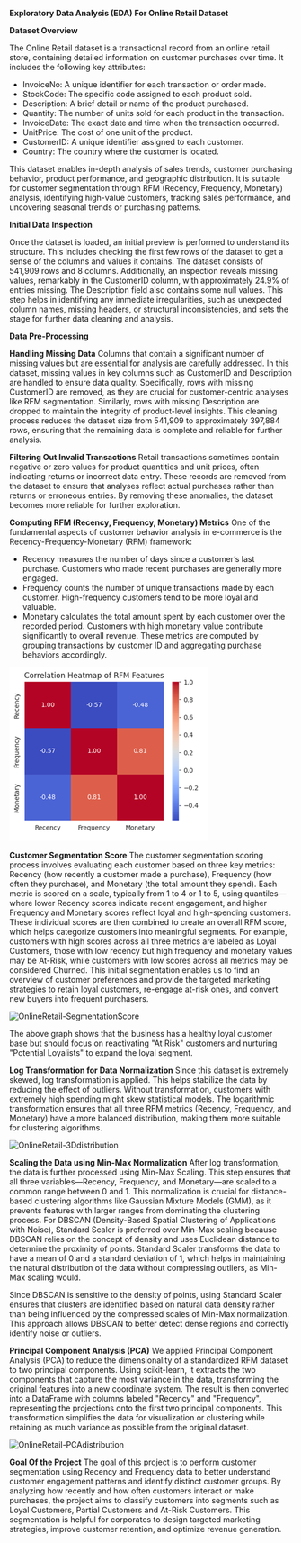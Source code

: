 **Exploratory Data Analysis (EDA) For Online Retail Dataset**

**Dataset Overview**

The Online Retail dataset is a transactional record from an online retail store, containing detailed information on customer purchases over time. It includes the following key attributes:
- InvoiceNo: A unique identifier for each transaction or order made.
- StockCode: The specific code assigned to each product sold.
- Description: A brief detail or name of the product purchased.
- Quantity: The number of units sold for each product in the transaction.
- InvoiceDate: The exact date and time when the transaction occurred.
- UnitPrice: The cost of one unit of the product.
- CustomerID: A unique identifier assigned to each customer.
- Country: The country where the customer is located.

This dataset enables in-depth analysis of sales trends, customer purchasing behavior, product performance, and geographic distribution. It is suitable for customer segmentation through RFM (Recency, Frequency, Monetary) analysis, identifying high-value customers, tracking sales performance, and uncovering seasonal trends or purchasing patterns.


**Initial Data Inspection**

Once the dataset is loaded, an initial preview is performed to understand its structure. This includes checking the first few rows of the dataset to get a sense of the columns and values it contains. The dataset consists of 541,909 rows and 8 columns. Additionally, an inspection reveals missing values, remarkably in the CustomerID column, with approximately 24.9% of entries missing. The Description field also contains some null values. This step helps in identifying any immediate irregularities, such as unexpected column names, missing headers, or structural inconsistencies, and sets the stage for further data cleaning and analysis.

**Data Pre-Processing**

**Handling Missing Data**
Columns that contain a significant number of missing values but are essential for analysis are carefully addressed. In this dataset, missing values in key columns such as CustomerID and Description are handled to ensure data quality. Specifically, rows with missing CustomerID are removed, as they are crucial for customer-centric analyses like RFM segmentation. Similarly, rows with missing Description are dropped to maintain the integrity of product-level insights. This cleaning process reduces the dataset size from 541,909 to approximately 397,884 rows, ensuring that the remaining data is complete and reliable for further analysis.

**Filtering Out Invalid Transactions**
Retail transactions sometimes contain negative or zero values for product quantities and unit prices, often indicating returns or incorrect data entry. These records are removed from the dataset to ensure that analyses reflect actual purchases rather than returns or erroneous entries. By removing these anomalies, the dataset becomes more reliable for further exploration.

**Computing RFM (Recency, Frequency, Monetary) Metrics**
One of the fundamental aspects of customer behavior analysis in e-commerce is the Recency-Frequency-Monetary (RFM) framework:
- Recency measures the number of days since a customer’s last purchase. Customers who made recent purchases are generally more engaged.
- Frequency counts the number of unique transactions made by each customer. High-frequency customers tend to be more loyal and valuable.
- Monetary calculates the total amount spent by each customer over the recorded period. Customers with high monetary value contribute significantly to overall revenue. These metrics are computed by grouping transactions by customer ID and aggregating purchase behaviors accordingly.

![OnlineRetail-Heatmap](../fig/OnlineRetail-heatmap.png)


**Customer Segmentation Score**
The customer segmentation scoring process involves evaluating each customer based on three key metrics: Recency (how recently a customer made a purchase), Frequency (how often they purchase), and Monetary (the total amount they spend). 
Each metric is scored on a scale, typically from 1 to 4 or 1 to 5, using quantiles—where lower Recency scores indicate recent engagement, and higher Frequency and Monetary scores reflect loyal and high-spending customers. These individual scores are then combined to create an overall RFM score, which helps categorize customers into meaningful segments. 
For example, customers with high scores across all three metrics are labeled as Loyal Customers, those with low recency but high frequency and monetary values may be At-Risk, while customers with low scores across all metrics may be considered Churned. This initial segmentation enables us to find an overview of customer preferences and provide the targeted marketing strategies to retain loyal customers, re-engage at-risk ones, and convert new buyers into frequent purchasers.

![OnlineRetail-SegmentationScore](https://github.com/user-attachments/assets/31505b87-9e41-4753-a1f3-c33863545fe0)



The above graph shows that the business has a healthy loyal customer base but should focus on reactivating "At Risk" customers and nurturing "Potential Loyalists" to expand the loyal segment.

**Log Transformation for Data Normalization**
Since this dataset is extremely skewed, log transformation is applied. This helps stabilize the data by reducing the effect of outliers. Without transformation, customers with extremely high spending might skew statistical models.
The logarithmic transformation ensures that all three RFM metrics (Recency, Frequency, and Monetary) have a more balanced distribution, making them more suitable for clustering algorithms.

![OnlineRetail-3Ddistribution](https://github.com/user-attachments/assets/bcecb48c-56e3-40a3-ba54-90d4e3aa81b8)



**Scaling the Data using Min-Max Normalization**
After log transformation, the data is further processed using Min-Max Scaling. This step ensures that all three variables—Recency, Frequency, and Monetary—are scaled to a common range between 0 and 1. This normalization is crucial for distance-based clustering algorithms like Gaussian Mixture Models (GMM), as it prevents features with larger ranges from dominating the clustering process.
For DBSCAN (Density-Based Spatial Clustering of Applications with Noise), Standard Scaler is preferred over Min-Max scaling because DBSCAN relies on the concept of density and uses Euclidean distance to determine the proximity of points. Standard Scaler transforms the data to have a mean of 0 and a standard deviation of 1, which helps in maintaining the natural distribution of the data without compressing outliers, as Min-Max scaling would. 

Since DBSCAN is sensitive to the density of points, using Standard Scaler ensures that clusters are identified based on natural data density rather than being influenced by the compressed scales of Min-Max normalization. This approach allows DBSCAN to better detect dense regions and correctly identify noise or outliers.


**Principal Component Analysis (PCA)**
We applied Principal Component Analysis (PCA) to reduce the dimensionality of a standardized RFM dataset to two principal components. Using scikit-learn, it extracts the two components that capture the most variance in the data, transforming the original features into a new coordinate system. The result is then converted into a DataFrame with columns labeled "Recency" and "Frequency", representing the projections onto the first two principal components. This transformation simplifies the data for visualization or clustering while retaining as much variance as possible from the original dataset.

![OnlineRetail-PCAdistribution](https://github.com/user-attachments/assets/1863f972-a08f-4c03-86a3-b3b0f66af93e)


**Goal Of the Project**
The goal of this project is to perform customer segmentation using Recency and Frequency data to better understand customer engagement patterns and identify distinct customer groups. By analyzing how recently and how often customers interact or make purchases, the project aims to classify customers into segments such as Loyal Customers, Partial Customers and At-Risk Customers. This segmentation is helpful for corporates to design targeted marketing strategies, improve customer retention, and optimize revenue generation. 

